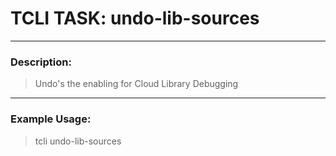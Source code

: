 # TCLI TASK: undo-lib-sources

---
### Description:
> Undo's the enabling for Cloud Library Debugging

---
### Example Usage:
> tcli undo-lib-sources
